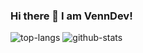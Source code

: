 ### Hi there 👋 I am VennDev!

<img src="https://github-readme-stats.vercel.app/api/top-langs/?username=VennDev&layout=compact&theme=material-gruvbox_light" alt="top-langs"/>
<img src="https://github-readme-stats.vercel.app/api?username=VennDev&theme=material-gruvbox_light&show_icons=true" alt="github-stats"/>
